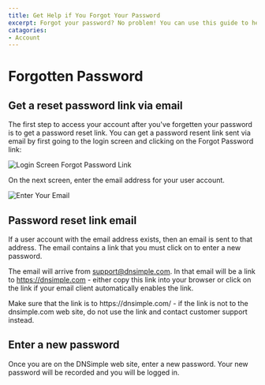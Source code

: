 ```yaml
---
title: Get Help if You Forgot Your Password
excerpt: Forgot your password? No problem! You can use this guide to help reset your password so you can log in.
catagories:
- Account
---
```


# Forgotten Password

## Get a reset password link via email

The first step to access your account after you've forgetten your password is to get a password reset link. You can get a password resent link sent via email by first going to the login screen and clicking on the Forgot Password link:

![Login Screen Forgot Password Link](/files/login-forgot-password.png)

On the next screen, enter the email address for your user account.

![Enter Your Email](/files/reset-password-email.png)

## Password reset link email

If a user account with the email address exists, then an email is sent to that address. The email contains a link that you must click on to enter a new password.

The email will arrive from support@dnsimple.com. In that email will be a link to https://dnsimple.com - either copy this link into your browser or click on the link if your email client automatically enables the link.

<warning>
Make sure that the link is to https://dnsimple.com/ - if the link is not to the dnsimple.com web site, do not use the link and contact customer support instead.
</warning>

## Enter a new password

Once you are on the DNSimple web site, enter a new password. Your new password will be recorded and you will be logged in.

